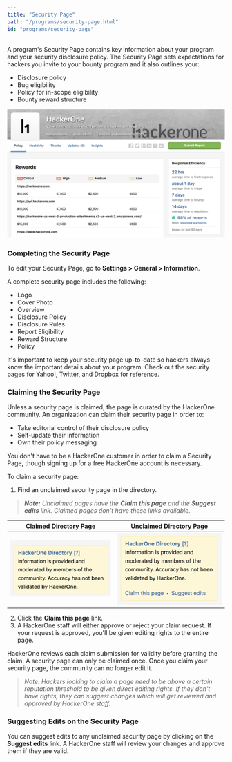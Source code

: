 ```yaml
---
title: "Security Page"
path: "/programs/security-page.html"
id: "programs/security-page"
---
```

A program's Security Page contains key information about your program and your security disclosure policy. The Security Page sets expectations for hackers you invite to your bounty program and it also outlines your:
* Disclosure policy
* Bug eligibility
* Policy for in-scope eligibility
* Bounty reward structure

![security-page-3](./images/security-page-3.png)

### Completing the Security Page
To edit your Security Page, go to **Settings > General > Information**.

A complete security page includes the following:
* Logo
* Cover Photo
* Overview
* Disclosure Policy
* Disclosure Rules
* Report Eligibility
* Reward Structure
* Policy

It's important to keep your security page up-to-date so hackers always know the important details about your program. Check out the security pages for Yahoo!, Twitter, and Dropbox for reference.

### Claiming the Security Page
Unless a security page is claimed, the page is curated by the HackerOne community. An organization can claim their security page in order to:
* Take editorial control of their disclosure policy
* Self-update their information
* Own their policy messaging

You don't have to be a HackerOne customer in order to claim a Security Page, though signing up for a free HackerOne account is necessary.

To claim a security page:
1. Find an unclaimed security page in the directory.

><i><b>Note:</b> Unclaimed pages have the **Claim this page** and the **Suggest edits** link. Claimed pages don't have these links available.</i>

Claimed Directory Page | Unclaimed Directory Page
---------------------- | --------------
![security page-2](./images/security-page-2.png) | ![security-page-1](./images/security-page-1.png)

2. Click the **Claim this page** link.
3. A HackerOne staff will either approve or reject your claim request. If your request is approved, you'll be given editing rights to the entire page.  

HackerOne reviews each claim submission for validity before granting the claim. A security page can only be claimed once. Once you claim your security page, the community can no longer edit it.

><i>Note: Hackers looking to claim a page need to be above a certain reputation threshold to be given direct editing rights. If they don't have rights, they can suggest changes which will get reviewed and approved by HackerOne staff.</i>

### Suggesting Edits on the Security Page
You can suggest edits to any unclaimed security page by clicking on the **Suggest edits** link. A HackerOne staff will review your changes and approve them if they are valid.
